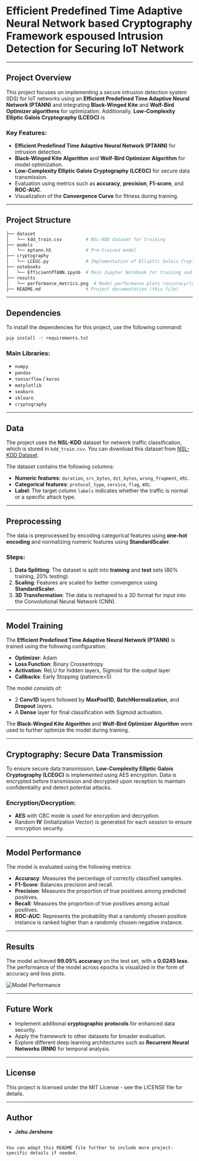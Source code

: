 
# Efficient Predefined Time Adaptive Neural Network based Cryptography Framework espoused Intrusion Detection for Securing IoT Network

---

## Project Overview

This project focuses on implementing a secure intrusion detection system (IDS) for IoT networks using an **Efficient Predefined Time Adaptive Neural Network (PTANN)** and integrating **Black-Winged Kite** and **Wolf-Bird Optimizer algorithms** for optimization. Additionally, **Low-Complexity Elliptic Galois Cryptography (LCEGC)** is

### Key Features:
- **Efficient Predefined Time Adaptive Neural Network (PTANN)** for intrusion detection.
- **Black-Winged Kite Algorithm** and **Wolf-Bird Optimizer Algorithm** for model optimization.
- **Low-Complexity Elliptic Galois Cryptography (LCEGC)** for secure data transmission.
- Evaluation using metrics such as **accuracy**, **precision**, **F1-score**, and **ROC-AUC**.
- Visualization of the **Convergence Curve** for fitness during training.

---

## Project Structure

```bash
├── dataset
│   └── kdd_train.csv         # NSL-KDD dataset for training
├── models
│   └── eptann.h5             # Pre-trained model
├── cryptography
│   └── LCEGC.py              # Implementation of Elliptic Galois Cryptography
├── notebooks
│   └── EfficientPTANN.ipynb  # Main Jupyter Notebook for training and evaluating PTANN
├── results
│   └── performance_metrics.png  # Model performance plots (accuracy/loss)
├── README.md                 # Project documentation (this file)
```

---

## Dependencies

To install the dependencies for this project, use the following command:

```bash
pip install -r requirements.txt
```

### Main Libraries:
- `numpy`
- `pandas`
- `tensorflow` / `keras`
- `matplotlib`
- `seaborn`
- `sklearn`
- `cryptography`

---

## Data

The project uses the **NSL-KDD** dataset for network traffic classification, which is stored in `kdd_train.csv`. You can download this dataset from [NSL-KDD Dataset](https://www.unb.ca/cic/datasets/nsl.html).

The dataset contains the following columns:
- **Numeric features**: `duration`, `src_bytes`, `dst_bytes`, `wrong_fragment`, etc.
- **Categorical features**: `protocol_type`, `service`, `flag`, etc.
- **Label**: The target column `labels` indicates whether the traffic is normal or a specific attack type.

---

## Preprocessing

The data is preprocessed by encoding categorical features using **one-hot encoding** and normalizing numeric features using **StandardScaler**.

### Steps:
1. **Data Splitting**: The dataset is split into **training** and **test** sets (80% training, 20% testing).
2. **Scaling**: Features are scaled for better convergence using **StandardScaler**.
3. **3D Transformation**: The data is reshaped to a 3D format for input into the Convolutional Neural Network (CNN).

---

## Model Training

The **Efficient Predefined Time Adaptive Neural Network (PTANN)** is trained using the following configuration:
- **Optimizer**: Adam
- **Loss Function**: Binary Crossentropy
- **Activation**: ReLU for hidden layers, Sigmoid for the output layer
- **Callbacks**: Early Stopping (patience=5)

The model consists of:
- 2 **Conv1D** layers followed by **MaxPool1D**, **BatchNormalization**, and **Dropout** layers.
- A **Dense** layer for final classification with Sigmoid activation.

The **Black-Winged Kite Algorithm** and **Wolf-Bird Optimizer Algorithm** were used to further optimize the model during training.

---

## Cryptography: Secure Data Transmission

To ensure secure data transmission, **Low-Complexity Elliptic Galois Cryptography (LCEGC)** is implemented using AES encryption. Data is encrypted before transmission and decrypted upon reception to maintain confidentiality and detect potential attacks.

### Encryption/Decryption:
- **AES** with CBC mode is used for encryption and decryption.
- Random **IV** (Initialization Vector) is generated for each session to ensure encryption security.

---

## Model Performance

The model is evaluated using the following metrics:
- **Accuracy**: Measures the percentage of correctly classified samples.
- **F1-Score**: Balances precision and recall.
- **Precision**: Measures the proportion of true positives among predicted positives.
- **Recall**: Measures the proportion of true positives among actual positives.
- **ROC-AUC**: Represents the probability that a randomly chosen positive instance is ranked higher than a randomly chosen negative instance.

---

## Results

The model achieved **99.05% accuracy** on the test set, with a **0.0245 loss**. The performance of the model across epochs is visualized in the form of accuracy and loss plots.

![Model Performance](results/performance_metrics.png)

---

## Future Work

- Implement additional **cryptographic protocols** for enhanced data security.
- Apply the framework to other datasets for broader evaluation.
- Explore different deep learning architectures such as **Recurrent Neural Networks (RNN)** for temporal analysis.

---

## License

This project is licensed under the MIT License - see the LICENSE file for details.

---

## Author

- **Jehu Jershone**
```

You can adapt this README file further to include more project-specific details if needed.
